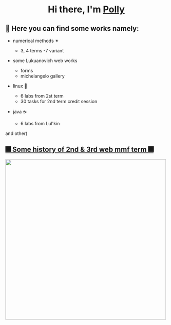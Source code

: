 <h1 align="center">Hi there, I'm <a href="https://vk.com/weptashka" target="_blank">Polly</a> 
   

## 🌌 Here you can find some works namely:

- numerical methods ✴ 
   - 3, 4 terms -7 variant
   
- some Lukuanovich web works
   - forms
   - michelangelo gallery
   
- linux 🐧
   - 6 labs from 2st term
   - 30 tasks for 2nd term credit session
   
- java ☕
   - 6 labs from Lul'kin

and other)




## [🎆 Some history of 2nd & 3rd web mmf term 🎆](https://vk.com/polistrausy)


<img src="https://sun9-49.userapi.com/impg/AW4e6uK_HErRRtgap9qKGC1TFFmPNkHgEO7yNw/pOLE_ohwtqs.jpg?size=1080x607&quality=96&sign=5fc4cf248d60378ccd1c06615310dd8b&type=album" width="500">
